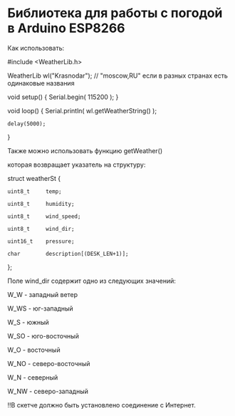 # Библиотека для работы с погодой в Arduino ESP8266

Как использовать:

#include <WeatherLib.h>

WeatherLib wl("Krasnodar"); // "moscow,RU" если в разных странах есть одинаковые названия

void setup() {
	Serial.begin( 115200 );
}

void loop() {
	Serial.println( wl.getWeatherString() );

	delay(5000);
}

Также можно использовать функцию getWeather()

которая возвращает указатель на структуру:

struct weatherSt {

	uint8_t		temp;

	uint8_t		humidity;

	uint8_t		wind_speed;

	uint8_t		wind_dir;

	uint16_t	pressure;

	char		description[(DESK_LEN+1)];

};

Поле wind_dir содержит одно из следующих значений:

W_W - западный ветер

W_WS - юг-западный

W_S - южный

W_SO - юго-восточный

W_O - восточный

W_NO - северо-восточный

W_N - северный

W_NW - северо-западный

!!В скетче должно быть установлено соединение с Интернет. 
